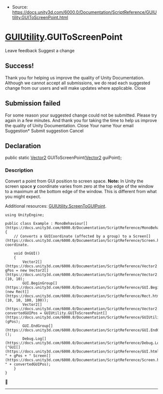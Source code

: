 * Source: https://docs.unity3d.com/6000.0/Documentation/ScriptReference/GUIUtility.GUIToScreenPoint.html

#  [GUIUtility](https://docs.unity3d.com/6000.0/Documentation/ScriptReference/GUIUtility.html).GUIToScreenPoint
Leave feedback
Suggest a change
## Success!
Thank you for helping us improve the quality of Unity Documentation. Although we cannot accept all submissions, we do read each suggested change from our users and will make updates where applicable.
Close
## Submission failed
For some reason your suggested change could not be submitted. Please <a>try again</a> in a few minutes. And thank you for taking the time to help us improve the quality of Unity Documentation.
Close
Your name Your email Suggestion* Submit suggestion
Cancel
## Declaration
public static [Vector2](https://docs.unity3d.com/6000.0/Documentation/ScriptReference/Vector2.html) GUIToScreenPoint([Vector2](https://docs.unity3d.com/6000.0/Documentation/ScriptReference/Vector2.html) guiPoint); 
### Description
Convert a point from GUI position to screen space.
**Note:** In Unity the screen space **y** coordinate varies from zero at the top edge of the window to a maximum at the bottom edge of the window. This is different from what you might expect.  
  
Additional resources: [GUIUtility.ScreenToGUIPoint](https://docs.unity3d.com/6000.0/Documentation/ScriptReference/GUIUtility.ScreenToGUIPoint.html).
```
using UnityEngine;  
  
public class Example : MonoBehaviour[](https://docs.unity3d.com/6000.0/Documentation/ScriptReference/MonoBehaviour.html)
{
    // Converts a GUICoordinate (affected by a group) to a Screen[](https://docs.unity3d.com/6000.0/Documentation/ScriptReference/Screen.html) coordinate.  
  
    void OnGUI()
    {
        Vector2[](https://docs.unity3d.com/6000.0/Documentation/ScriptReference/Vector2.html) gPos = new Vector2[](https://docs.unity3d.com/6000.0/Documentation/ScriptReference/Vector2.html)(10, 10);
        GUI.BeginGroup[](https://docs.unity3d.com/6000.0/Documentation/ScriptReference/GUI.BeginGroup.html)(new Rect[](https://docs.unity3d.com/6000.0/Documentation/ScriptReference/Rect.html)(10, 10, 100, 100));
        Vector2[](https://docs.unity3d.com/6000.0/Documentation/ScriptReference/Vector2.html) convertedGUIPos = GUIUtility.GUIToScreenPoint[](https://docs.unity3d.com/6000.0/Documentation/ScriptReference/GUIUtility.GUIToScreenPoint.html)(gPos);
        GUI.EndGroup[](https://docs.unity3d.com/6000.0/Documentation/ScriptReference/GUI.EndGroup.html)();
        Debug.Log[](https://docs.unity3d.com/6000.0/Documentation/ScriptReference/Debug.Log.html)("GUI[](https://docs.unity3d.com/6000.0/Documentation/ScriptReference/GUI.html): " + gPos + " Screen[](https://docs.unity3d.com/6000.0/Documentation/ScriptReference/Screen.html): " + convertedGUIPos);
    }
}

```

* * *
